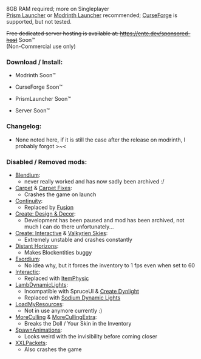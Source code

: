 8GB RAM required; more on Singleplayer
<br>[Prism Launcher](https://prismlauncher.org/) or [Modrinth Launcher](https://modrinth.com/app) recommended; [CurseForge](https://www.curseforge.com/download/app) is supported, but not tested.

~~Free dedicated server hosting is available at: https://ente.dev/sponsored-host~~ Soon™️
<br>(Non-Commercial use only)

### Download / Install:
 - Modrinth Soon™️
 - CurseForge Soon™️
 - PrismLauncher Soon™️

 - Server Soon™️

### Changelog:
 - None noted here, if it is still the case after the release on modrinth, I probably forgot >~<

### Disabled / Removed mods:
- [Blendium](https://modrinth.com/mod/blendium):
  - never really worked and has now sadly been archived :/
- [Carpet](https://modrinth.com/mod/carpet) & [Carpet Fixes](https://modrinth.com/mod/carpet-fixes):
  - Crashes the game on launch
- [Continuity](https://modrinth.com/mod/continuity):
  - Replaced by [Fusion](https://modrinth.com/mod/fusion-connected-textures)
- [Create: Design & Decor](https://modrinth.com/mod/create-design-n-decor):
  - Development has been paused and mod has been archived, not much I can do there unfortunately...
- [Create: Interactive](https://modrinth.com/mod/interactive) & [Valkyrien Skies](https://modrinth.com/mod/valkyrien-skies):
  - Extremely unstable and crashes constantly
- [Distant Horizons](https://modrinth.com/mod/distanthorizons):
  - Makes Blockentities buggy
- [Exordium](https://modrinth.com/mod/exordium):
  - No idea why, but it forces the inventory to 1 fps even when set to 60
- [Interactic](https://modrinth.com/mod/interactic):
  - Replaced with [ItemPhysic](https://modrinth.com/mod/itemphysic)
- [LambDynamicLights](https://modrinth.com/mod/lambdynamiclights):
  - Incompatible with SpruceUI & [Create Dynlight](https://modrinth.com/mod/create-dynamic-lights)
  - Replaced with [Sodium Dynamic Lights](https://modrinth.com/mod/sodium-dynamic-lights)
- [LoadMyResources](https://modrinth.com/mod/load-my-resources):
  - Not in use anymore currently :)
- [MoreCulling](https://modrinth.com/mod/moreculling) & [MoreCullingExtra](https://modrinth.com/mod/morecullingextra):
  - Breaks the Doll / Your Skin in the Inventory
- [SpawnAnimations](https://modrinth.com/datapack/spawn-animations):
  - Looks weird with the invisibility before coming closer
- [XXLPackets](https://modrinth.com/mod/xxl-packets):
  - Also crashes the game
